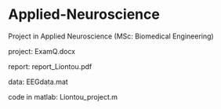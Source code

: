 # Applied-Neuroscience
Project in Applied Neuroscience (MSc: Biomedical Engineering)

project: ExamQ.docx

report: report_Liontou.pdf

data: EEGdata.mat

code in matlab: Liontou_project.m
